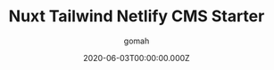---
title: Nuxt Tailwind Netlify CMS Starter
github: https://github.com/gomah/bluise
author: gomah
demo: https://bluise.netlify.com
date: 2020-06-03T00:00:00.000Z
ssg:
  - Nuxt
cms:
  - NetlifyCMS
category:
  - Blog
description: >-
  Start with Typescript, TailwindCSS, Nuxt, Netlify Forms & Netlify CMS,
  includes pagination, seo & pwa ready.
draft: false
publish_date: '2019-12-10T03:21:44Z'
update_date: '2022-02-25T02:03:17Z'
github_star: 120
github_fork: 95
---